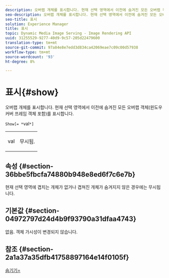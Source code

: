 ```yaml
---
description: 오버랩 개체를 표시합니다. 현재 선택 영역에서 이전에 숨겨진 모든 오버랩 객체(윈도우 커버 프레임 객체 포함)를 표시합니다.
seo-description: 오버랩 개체를 표시합니다. 현재 선택 영역에서 이전에 숨겨진 모든 오버랩 객체(윈도우 커버 프레임 객체 포함)를 표시합니다.
seo-title: 표시
solution: Experience Manager
title: 표시
topic: Dynamic Media Image Serving - Image Rendering API
uuid: 31255529-9277-40d9-9c57-205d22479600
translation-type: tm+mt
source-git-commit: 97a84e8e7edd3d834ca42069eae7c09c00d57938
workflow-type: tm+mt
source-wordcount: '93'
ht-degree: 8%

---
```



# 표시{#show}

오버랩 개체를 표시합니다. 현재 선택 영역에서 이전에 숨겨진 모든 오버랩 객체(윈도우 커버 프레임 객체 포함)를 표시합니다.

`Show[= *`val`*]`

<table id="simpletable_88D25B9C8E0A47EF90C8ABEBDE777183"> 
 <tr class="strow"> 
  <td class="stentry"> <p><span class="varname"> val</span> </p> </td> 
  <td class="stentry"> <p>무시됨. </p></td> 
 </tr> 
</table>

## 속성 {#section-36bbe5fbcfa74880b948e8ed6f7c6e7b}

현재 선택 영역에 겹치는 개체가 없거나 겹쳐진 개체가 숨겨지지 않은 경우에는 무시됩니다.

## 기본값 {#section-04972797d24d4b9f93790a31dfaa4743}

없음. 객체 가시성이 변경되지 않습니다.

## 참조 {#section-2a1a37a35dfb41758897164e14f0105f}

[숨기기=](../../../../../ir-api/http-protocol/image-rendering-api-ref/c-ir-http-protocol-ref/c-ir-http-protocol-command-reference/r-ir-hide.md#reference-681b9782f90a45b18ed50292ab2c096c)

